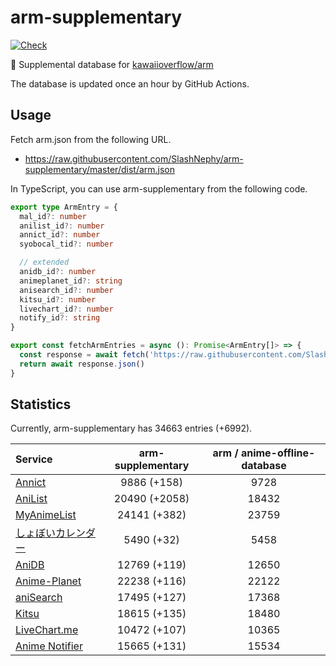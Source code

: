 # arm-supplementary

[![Check](https://github.com/SlashNephy/arm-supplementary/actions/workflows/check-node.yml/badge.svg)](https://github.com/SlashNephy/arm-supplementary/actions/workflows/check-node.yml)

💊 Supplemental database for [kawaiioverflow/arm](https://github.com/kawaiioverflow/arm)

The database is updated once an hour by GitHub Actions.

## Usage

Fetch arm.json from the following URL.

- https://raw.githubusercontent.com/SlashNephy/arm-supplementary/master/dist/arm.json

In TypeScript, you can use arm-supplementary from the following code.

```TypeScript
export type ArmEntry = {
  mal_id?: number
  anilist_id?: number
  annict_id?: number
  syobocal_tid?: number

  // extended
  anidb_id?: number
  animeplanet_id?: string
  anisearch_id?: number
  kitsu_id?: number
  livechart_id?: number
  notify_id?: string
}

export const fetchArmEntries = async (): Promise<ArmEntry[]> => {
  const response = await fetch('https://raw.githubusercontent.com/SlashNephy/arm-supplementary/master/dist/arm.json')
  return await response.json()
}
```

## Statistics

Currently, arm-supplementary has 34663 entries (+6992).

| Service                                     | arm-supplementary | arm / anime-offline-database |
| :------------------------------------------ | :---------------: | :--------------------------: |
| [Annict](https://annict.com)                |    9886 (+158)    |             9728             |
| [AniList](https://anilist.co)               |   20490 (+2058)   |            18432             |
| [MyAnimeList](https://myanimelist.net)      |   24141 (+382)    |            23759             |
| [しょぼいカレンダー](https://cal.syoboi.jp) |    5490 (+32)     |             5458             |
| [AniDB](https://anidb.net)                  |   12769 (+119)    |            12650             |
| [Anime-Planet](https://anime-planet.com)    |   22238 (+116)    |            22122             |
| [aniSearch](https://anisearch.com)          |   17495 (+127)    |            17368             |
| [Kitsu](https://kitsu.io)                   |   18615 (+135)    |            18480             |
| [LiveChart.me](https://livechart.me)        |   10472 (+107)    |            10365             |
| [Anime Notifier](https://notify.moe)        |   15665 (+131)    |            15534             |
